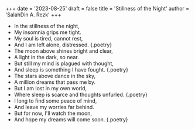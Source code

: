 +++
date = '2023-08-25'
draft = false
title = 'Stillness of the Night'
author = 'SalahDin A. Rezk'
+++

- In the stillness of the night, 
- My insomnia grips me tight. 
- My soul is tired, cannot rest, 
- And I am left alone, distressed.
{.poetry}
- The moon above shines bright and clear,
- A light in the dark, so near. 
- But still my mind is plagued with thought, 
- And sleep is something I have fought.
{.poetry}
- The stars above dance in the sky,
- A million dreams that pass me by.
- But I am lost in my own world,
- Where sleep is scarce and thoughts unfurled.
{.poetry}
- I long to find some peace of mind,
- And leave my worries far behind.
- But for now, I'll watch the moon,
- And hope my dreams will come soon.
{.poetry}
